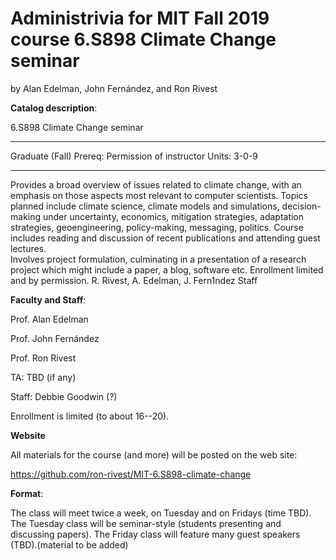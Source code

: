 # Administrivia for MIT Fall 2019 course 6.S898 Climate Change seminar

by Alan Edelman, John Fernández, and Ron Rivest


**Catalog description**:

6.S898 Climate Change seminar
______
Graduate (Fall) 
Prereq: Permission of instructor 
Units: 3-0-9 
______ 
Provides a broad overview of issues related to climate change, with an emphasis
on those aspects most relevant to computer scientists.  Topics planned include climate science, 
climate models and simulations, decision-making under uncertainty, economics, mitigation 
strategies, adaptation strategies, geoengineering, policy-making, messaging, politics.  Course includes
reading and discussion of recent publications and attending guest lectures.  
Involves project formulation, culminating in a presentation of a research project which might include a paper, a blog, software etc.
Enrollment limited and by permission.
R. Rivest, A. Edelman, J. Fern&#x31;ndez
Staff

**Faculty and Staff**:

Prof. Alan Edelman

Prof. John Fernández

Prof. Ron Rivest

TA: TBD (if any)

Staff: Debbie Goodwin (?)

Enrollment is limited (to about 16--20).

**Website**

All materials for the course (and more) will be posted on the web site:

https://github.com/ron-rivest/MIT-6.S898-climate-change

**Format**:

The class will meet twice a week, on Tuesday and on Fridays (time TBD).
The Tuesday class will be seminar-style (students presenting and discussing papers).
The Friday class will feature many guest speakers (TBD).(material to be added)
